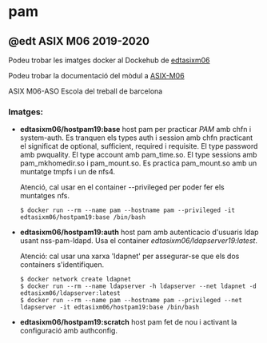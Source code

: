 # pam

## @edt ASIX M06 2019-2020


Podeu trobar les imatges docker al Dockehub de [edtasixm06](https://hub.docker.com/u/edtasixm06/)

Podeu trobar la documentació del mòdul a [ASIX-M06](https://sites.google.com/site/asixm06edt/)

ASIX M06-ASO Escola del treball de barcelona

### Imatges:

* **edtasixm06/hostpam19:base** host pam per practicar *PAM* amb chfn i system-auth. Es tranquen els types
  auth i session amb chfn practicant el significat de optional, sufficient, required i requisite. El type
  password amb pwquality. El type account amb pam_time.so. El type sessions amb pam_mkhomedir.so i 
  pam_mount.so. Es practica pam_mount.so amb un muntatge tmpfs i un de nfs4.

  Atenció, cal usar en el container --privileged per poder fer els muntatges nfs.

  ```$ docker run --rm --name pam --hostname pam --privileged -it edtasixm06/hostpam19:base /bin/bash ```

* **edtasixm06/hostpam19:auth** host pam amb autenticacio d'usuaris ldap usant nss-pam-ldapd. Usa el container 
  *edtasixm06/ldapserver19:latest*.

  Atenció: cal usar una xarxa 'ldapnet' per assegurar-se que els dos containers s'identifiquen.

  ```
  $ docker network create ldapnet
  $ docker run --rm --name ldapserver -h ldapserver --net ldapnet -d edtasixm06/ldapserver:latest
  $ docker run --rm --name pam --hostname pam --privileged --net ldapserver -it edtasixm06/hostpam19:base /bin/bash
  ```

* **edtasixm06/hostpam19:scratch** host pam fet de nou i activant la configuració amb authconfig.
 
